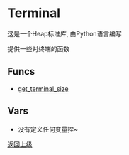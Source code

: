 # Terminal

这是一个Heap标准库, 由Python语言编写

提供一些对终端的函数

## Funcs
- [get_terminal_size](func/get_terminal_size.md)


## Vars
- 没有定义任何变量捏~

[返回上级](../index.md)
